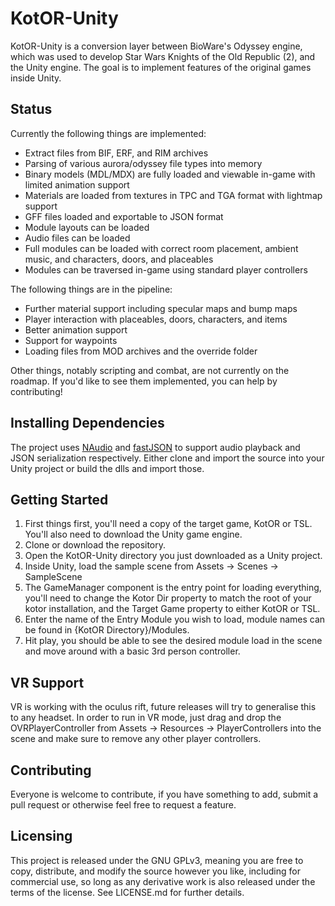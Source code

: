 # KotOR-Unity

KotOR-Unity is a conversion layer between BioWare's Odyssey engine, which was used to develop Star Wars Knights of the Old Republic (2), and the Unity engine. The goal is to implement features of the original games inside Unity.

## Status

Currently the following things are implemented:
 - Extract files from BIF, ERF, and RIM archives
 - Parsing of various aurora/odyssey file types into memory
 - Binary models (MDL/MDX) are fully loaded and viewable in-game with limited animation support
 - Materials are loaded from textures in TPC and TGA format with lightmap support
 - GFF files loaded and exportable to JSON format
 - Module layouts can be loaded
 - Audio files can be loaded
 - Full modules can be loaded with correct room placement, ambient music, and characters, doors, and placeables
 - Modules can be traversed in-game using standard player controllers
 
The following things are in the pipeline:
 - Further material support including specular maps and bump maps
 - Player interaction with placeables, doors, characters, and items
 - Better animation support
 - Support for waypoints
 - Loading files from MOD archives and the override folder
 
 Other things, notably scripting and combat, are not currently on the roadmap. If you'd like to see them implemented, you can help by contributing!

## Installing Dependencies

The project uses [NAudio](https://github.com/naudio/NAudio) and [fastJSON](https://github.com/mgholam/fastJSON) to support audio playback and JSON serialization respectively. Either clone and import the source into your Unity project or build the dlls and import those.

## Getting Started

1) First things first, you'll need a copy of the target game, KotOR or TSL. You'll also need to download the Unity game engine.
2) Clone or download the repository.
3) Open the KotOR-Unity directory you just downloaded as a Unity project.
4) Inside Unity, load the sample scene from Assets -> Scenes -> SampleScene
5) The GameManager component is the entry point for loading everything, you'll need to change the Kotor Dir property to match the root of your kotor installation, and the Target Game property to either KotOR or TSL.
6) Enter the name of the Entry Module you wish to load, module names can be found in {KotOR Directory}/Modules.
7) Hit play, you should be able to see the desired module load in the scene and move around with a basic 3rd person controller.

## VR Support

VR is working with the oculus rift, future releases will try to generalise this to any headset. In order to run in VR mode, just drag and drop the OVRPlayerController from Assets -> Resources -> PlayerControllers into the scene and make sure to remove any other player controllers.

## Contributing

Everyone is welcome to contribute, if you have something to add, submit a pull request or otherwise feel free to request a feature.

## Licensing

This project is released under the GNU GPLv3, meaning you are free to copy, distribute, and modify the source however you like, including for commercial use, so long as any derivative work is also released under the terms of the license. See LICENSE.md for further details.
